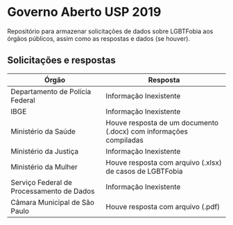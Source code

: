 # Governo Aberto USP 2019

Repositório para armazenar solicitações de dados sobre LGBTFobia aos órgãos públicos, assim como as respostas e dados (se houver).

## Solicitações e respostas

| Órgão                                     | Resposta                                                          |
|-------------------------------------------|-------------------------------------------------------------------|
| Departamento de Polícia Federal           | Informação Inexistente                                            |
| IBGE                                      | Informação Inexistente                                            |
| Ministério da Saúde                       | Houve resposta de um documento (.docx) com informações compiladas |
| Ministério da Justiça                     | Informação Inexistente                                            |
| Ministério da Mulher                      | Houve resposta com arquivo (.xlsx) de casos de LGBTFobia          |
| Serviço Federal de Processamento de Dados | Informação Inexistente                                            |
| Câmara Municipal de São Paulo             | Houve resposta com arquivo (.pdf)                                 |
